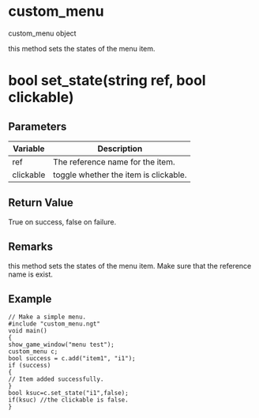 # custom_menu

custom_menu object




this method sets the states of the menu item.

# bool set_state(string ref, bool clickable)

## Parameters

Variable| Description
---|---
ref | The reference name for the item.
clickable | toggle whether the item is clickable.

## Return Value

True on success, false on failure.

## Remarks

this method sets the states of the menu item. Make sure that the reference name is exist.

## Example

```
// Make a simple menu.
#include "custom_menu.ngt"
void main()
{
show_game_window("menu test");
custom_menu c;
bool success = c.add("item1", "i1");
if (success)
{
// Item added successfully.
}
bool ksuc=c.set_state("i1",false);
if(ksuc) //the clickable is false.
}
```